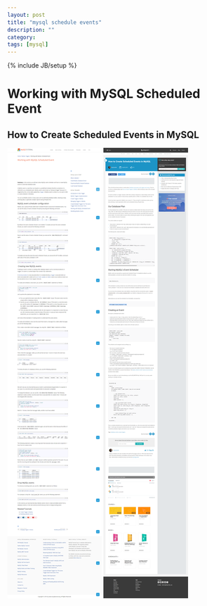 ```yaml
---
layout: post
title: "mysql schedule events"
description: ""
category: 
tags: [mysql]
---
```

{% include JB/setup %}

# Working with MySQL Scheduled Event
## How to Create Scheduled Events in MySQL
<img src="/img/mysql-events.png"/>
<img src="/img/mysql-events-2.png"/>
